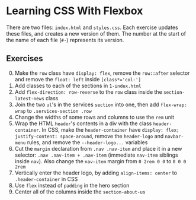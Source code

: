 # Learning CSS With Flexbox

There are two files: ``index.html`` and ``styles.css``.
Each exercise updates these files, and creates a new version of them.
The number at the start of the name of each file (``#-``) represents its version.

## Exercises
0. Make the ``row`` class have ``display: flex``, remove the ``row::after`` selector and remove the ``float: left`` inside ``[class*='col-']``
1. Add classes to each of the sections in ``1-index.html``
2. Add ``flex-direction: row-reverse`` to the ``row`` class inside the ``section-latest-news`` class
3. Join the two ``ul``'s in the services ``section`` into one, then add ``flex-wrap: wrap`` to ``.services-section .row``
4. Change the widths of some rows and columns to use the ``rem`` unit
5. Wrap the HTML ``header``'s contents in a div with the class ``header-container``. In CSS, make the ``header-container`` have ``display: flex; justify-content: space-around``, remove the ``header-logo`` and ``navbar-menu`` rules, and remove the ``--header-logo...`` variables
6. Cut the ``margin`` declaration from ``.nav .nav-item`` and place it in a new selector: ``.nav .nav-item + .nav-item`` (immediate ``nav-item`` siblings inside ``nav``). Also change the ``nav-item`` margin from ``0 2rem 0 0`` to ``0 0 0 2rem``
7. Vertically enter the header logo, by adding ``align-items: center`` to ``.header-container`` in CSS
8. Use ``flex`` instead of ``padding`` in the hero section
9. Center all of the columns inside the ``section-about-us``
